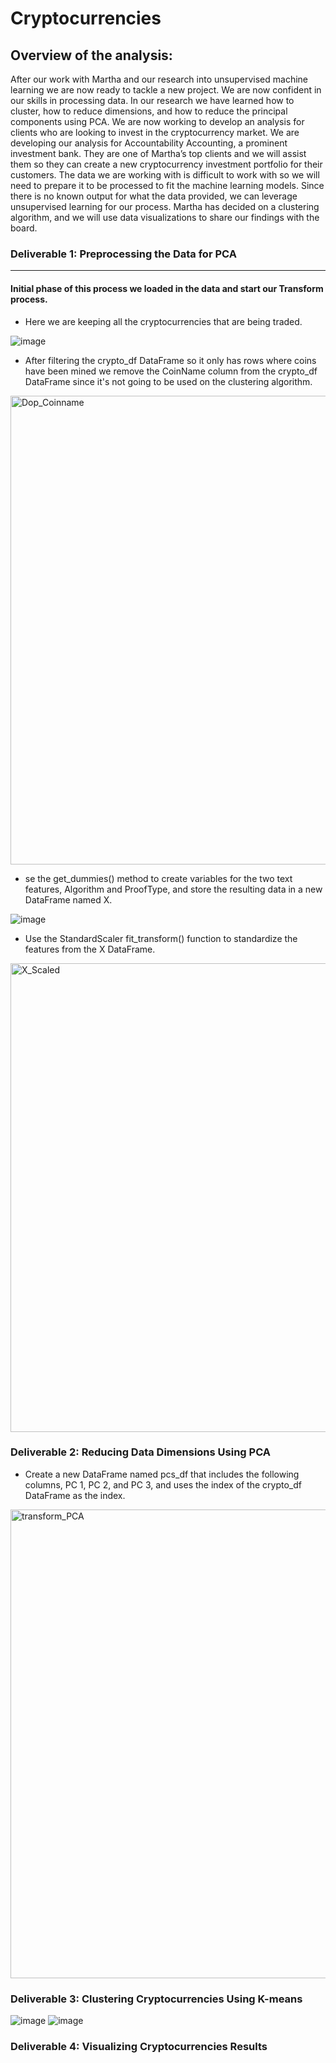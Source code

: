 # Cryptocurrencies
## Overview of the analysis: 


After our work with Martha and our research into unsupervised machine learning we are now ready to tackle a new project. We are now confident in our skills in processing data. In our research we have learned how to cluster, how to reduce dimensions, and how to reduce the principal components using PCA. We are now working to develop an analysis for clients who are looking to invest in the cryptocurrency market. We are developing our analysis for Accountability Accounting, a prominent investment bank. They are one of Martha’s top clients and we will assist them so they can create a new cryptocurrency investment portfolio for their customers. The data we are working with is difficult to work with so we will need to prepare it to be processed to fit the machine learning models. Since there is no known output for what the data provided, we can leverage unsupervised learning for our process. Martha has decided on a clustering algorithm, and we will use data visualizations to share our findings with the board.

### Deliverable 1: Preprocessing the Data for PCA
__________________________________________________________

#### Initial phase of this process we loaded in the data and start our Transform process.

* Here we are keeping all the cryptocurrencies that are being traded.

![image](https://user-images.githubusercontent.com/88467263/147857896-88ede215-9cd6-47f0-8272-a86e9c039e5f.png)

* After filtering the crypto_df DataFrame so it only has rows where coins have been mined we remove the CoinName column from the crypto_df DataFrame since it's not going to be used on the clustering algorithm.

<img width="750" alt="Dop_Coinname" src="https://user-images.githubusercontent.com/88467263/147857947-8b6bc123-405e-4de9-a560-3fa7edddf5d8.PNG">

* se the get_dummies() method to create variables for the two text features, Algorithm and ProofType, and store the resulting data in a new DataFrame named X.

![image](https://user-images.githubusercontent.com/88467263/147858023-2113dadb-e126-4e10-a45e-49527590ee63.png)

* Use the StandardScaler fit_transform() function to standardize the features from the X DataFrame.
<img width="750" alt="X_Scaled" src="https://user-images.githubusercontent.com/88467263/147858068-bd39f89d-78b1-4625-8285-5fadb5761afb.PNG">


### Deliverable 2: Reducing Data Dimensions Using PCA

* Create a new DataFrame named pcs_df that includes the following columns, PC 1, PC 2, and PC 3, and uses the index of the crypto_df DataFrame as the index.

<img width="750" alt="transform_PCA" src="https://user-images.githubusercontent.com/88467263/147858099-72fed8d8-c90b-46c7-b2e2-220df6528984.PNG">


### Deliverable 3: Clustering Cryptocurrencies Using K-means

![image](https://user-images.githubusercontent.com/88467263/147858125-32328092-cfbf-41cf-b69b-d62ae4dd19b1.png)
![image](https://user-images.githubusercontent.com/88467263/147858134-e3b04208-9e41-4ccf-b040-19557cfc1b6d.png)


### Deliverable 4: Visualizing Cryptocurrencies Results
